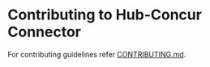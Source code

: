 # Contributing to Hub-Concur Connector

For contributing guidelines refer [CONTRIBUTING.md](https://github.com/vmware/connectors-workspace-one/blob/master/CONTRIBUTING.md).
